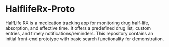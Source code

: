 # HalflifeRx-Proto
HalfLife RX is a medication tracking app for monitoring drug half-life, absorption, and effective time. It offers a predefined drug list, custom entries, and timely notifications/reminders. This repository contains an initial front-end prototype with basic search functionality for demonstration.
